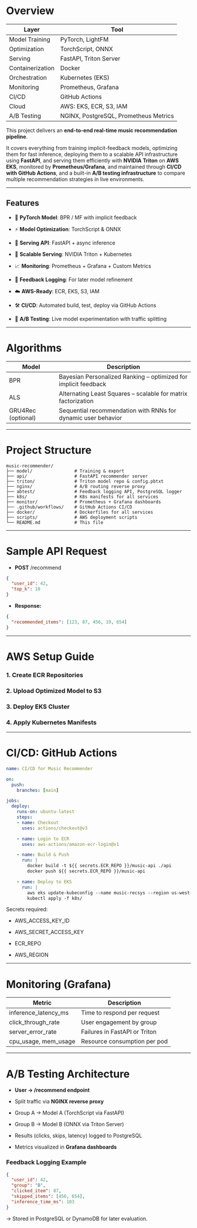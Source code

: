 
# **Overview**

| **Layer**        | **Tool**                              |
| ---------------- | ------------------------------------- |
| Model Training   | PyTorch, LightFM                      |
| Optimization     | TorchScript, ONNX                     |
| Serving          | FastAPI, Triton Server                |
| Containerization | Docker                                |
| Orchestration    | Kubernetes (EKS)                      |
| Monitoring       | Prometheus, Grafana                   |
| CI/CD            | GitHub Actions                        |
| Cloud            | AWS: EKS, ECR, S3, IAM                |
| A/B Testing      | NGINX, PostgreSQL, Prometheus Metrics |

This project delivers an **end-to-end real-time music recommendation pipeline**.

It covers everything from training implicit-feedback models, optimizing them for fast inference, deploying them to a scalable API infrastructure using **FastAPI**, and serving them efficiently with **NVIDIA Triton** on **AWS EKS**, monitored by **Prometheus/Grafana**, and maintained through **CI/CD with GitHub Actions**, and a built-in **A/B testing infrastructure** to compare multiple recommendation strategies in live environments.

---

## **Features**

- 🧠 **PyTorch Model**: BPR / MF with implicit feedback
    
- ⚡ **Model Optimization**: TorchScript & ONNX
    
- 🔌 **Serving API**: FastAPI + async inference
    
- 🎯 **Scalable Serving**: NVIDIA Triton + Kubernetes
    
- 📈 **Monitoring**: Prometheus + Grafana + Custom Metrics
    
- 🔄 **Feedback Logging**: For later model refinement
    
- ☁️ **AWS-Ready**: ECR, EKS, S3, IAM
    
- 🛠️ **CI/CD**: Automated build, test, deploy via GitHub Actions
	
- 🧪 **A/B Testing**: Live model experimentation with traffic splitting 

---

# **Algorithms**

| **Model**          | **Description**                                                 |
| ------------------ | --------------------------------------------------------------- |
| BPR                | Bayesian Personalized Ranking – optimized for implicit feedback |
| ALS                | Alternating Least Squares – scalable for matrix factorization   |
| GRU4Rec (optional) | Sequential recommendation with RNNs for dynamic user behavior   |

---

# **Project Structure**

```
music-recommender/
├── model/                # Training & export
├── api/                  # FastAPI recommender server
├── triton/               # Triton model repo & config.pbtxt
├── nginx/                # A/B routing reverse proxy
├── abtest/               # Feedback logging API, PostgreSQL logger
├── k8s/                  # K8s manifests for all services
├── monitor/              # Prometheus + Grafana dashboards
├── .github/workflows/    # GitHub Actions CI/CD
├── docker/               # Dockerfiles for all services
├── scripts/              # AWS deployment scripts
└── README.md             # This file
```

---

# **Sample API Request**

- **POST** /recommend

```json
{
  "user_id": 42,
  "top_k": 10
}
```


- **Response:**

```json
{
  "recommended_items": [123, 87, 456, 19, 654]
}
```


---

# **AWS Setup Guide**

### **1. Create ECR Repositories**


### **2. Upload Optimized Model to S3**


### **3. Deploy EKS Cluster**


### **4. Apply Kubernetes Manifests**


---

# **CI/CD: GitHub Actions**


```yaml
name: CI/CD for Music Recommender

on:
  push:
    branches: [main]

jobs:
  deploy:
    runs-on: ubuntu-latest
    steps:
    - name: Checkout
      uses: actions/checkout@v3

    - name: Login to ECR
      uses: aws-actions/amazon-ecr-login@v1

    - name: Build & Push
      run: |
        docker build -t ${{ secrets.ECR_REPO }}/music-api ./api
        docker push ${{ secrets.ECR_REPO }}/music-api

    - name: Deploy to EKS
      run: |
        aws eks update-kubeconfig --name music-recsys --region us-west-2
        kubectl apply -f k8s/
```


Secrets required:

- AWS_ACCESS_KEY_ID
    
- AWS_SECRET_ACCESS_KEY
    
- ECR_REPO
    
- AWS_REGION


---
# Monitoring (Grafana)

| **Metric**           | **Description**               |
| -------------------- | ----------------------------- |
| inference_latency_ms | Time to respond per request   |
| click_through_rate   | User engagement by group      |
| server_error_rate    | Failures in FastAPI or Triton |
| cpu_usage, mem_usage | Resource consumption per pod  |


---

# **A/B Testing Architecture**

- **User → /recommend endpoint**
    
- Split traffic via **NGINX reverse proxy**
    
- Group A → Model A (TorchScript via FastAPI)
    
- Group B → Model B (ONNX via Triton Server)
    
- Results (clicks, skips, latency) logged to PostgreSQL
    
- Metrics visualized in **Grafana dashboards**


### Feedback Logging Example

```json
{
  "user_id": 42,
  "group": "B",
  "clicked_item": 87,
  "skipped_items": [456, 654],
  "inference_time_ms": 103
}
```

-> Stored in PostgreSQL or DynamoDB for later evaluation.